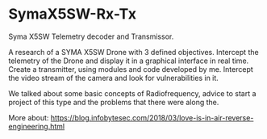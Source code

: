 # SymaX5SW-Rx-Tx
Syma X5SW Telemetry decoder and Transmissor.

A research of a SYMA X5SW Drone with 3 defined objectives.
Intercept the telemetry of the Drone and display it in a graphical interface in real time.
Create a transmitter, using modules and code developed by me.
Intercept the video stream of the camera and look for vulnerabilities in it.

We talked about some basic concepts of Radiofrequency, advice to start a project of this type and the problems that there were along the.

More about: https://blog.infobytesec.com/2018/03/love-is-in-air-reverse-engineering.html
